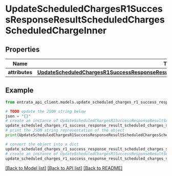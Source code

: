 # UpdateScheduledChargesR1SuccessResponseResultScheduledChargesScheduledChargeInner


## Properties

Name | Type | Description | Notes
------------ | ------------- | ------------- | -------------
**attributes** | [**UpdateScheduledChargesR1SuccessResponseResultScheduledChargesScheduledChargeInnerAttributes**](UpdateScheduledChargesR1SuccessResponseResultScheduledChargesScheduledChargeInnerAttributes.md) |  | 

## Example

```python
from entrata_api_client.models.update_scheduled_charges_r1_success_response_result_scheduled_charges_scheduled_charge_inner import UpdateScheduledChargesR1SuccessResponseResultScheduledChargesScheduledChargeInner

# TODO update the JSON string below
json = "{}"
# create an instance of UpdateScheduledChargesR1SuccessResponseResultScheduledChargesScheduledChargeInner from a JSON string
update_scheduled_charges_r1_success_response_result_scheduled_charges_scheduled_charge_inner_instance = UpdateScheduledChargesR1SuccessResponseResultScheduledChargesScheduledChargeInner.from_json(json)
# print the JSON string representation of the object
print(UpdateScheduledChargesR1SuccessResponseResultScheduledChargesScheduledChargeInner.to_json())

# convert the object into a dict
update_scheduled_charges_r1_success_response_result_scheduled_charges_scheduled_charge_inner_dict = update_scheduled_charges_r1_success_response_result_scheduled_charges_scheduled_charge_inner_instance.to_dict()
# create an instance of UpdateScheduledChargesR1SuccessResponseResultScheduledChargesScheduledChargeInner from a dict
update_scheduled_charges_r1_success_response_result_scheduled_charges_scheduled_charge_inner_from_dict = UpdateScheduledChargesR1SuccessResponseResultScheduledChargesScheduledChargeInner.from_dict(update_scheduled_charges_r1_success_response_result_scheduled_charges_scheduled_charge_inner_dict)
```
[[Back to Model list]](../README.md#documentation-for-models) [[Back to API list]](../README.md#documentation-for-api-endpoints) [[Back to README]](../README.md)


